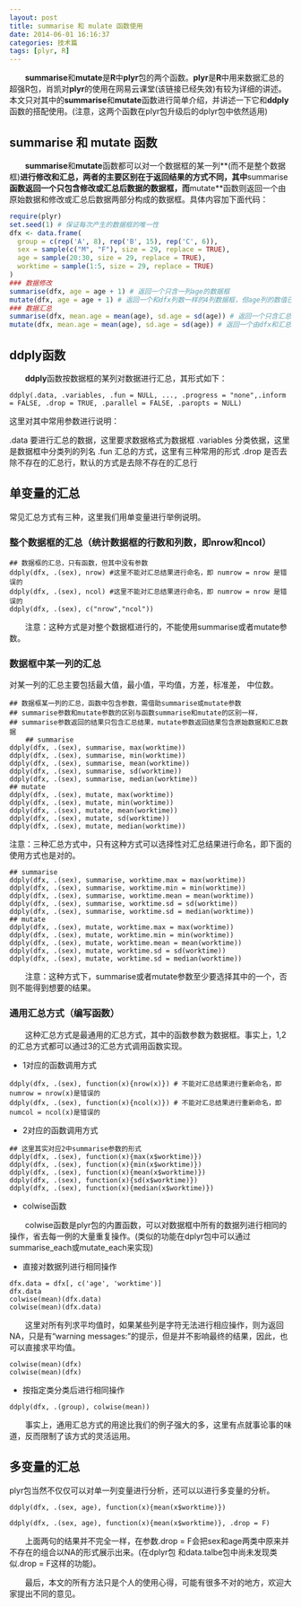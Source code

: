 ```yaml
---
layout: post
title: summarise 和 mulate 函数使用
date: 2014-06-01 16:16:37
categories: 技术篇
tags: [plyr, R]
---
```


　　**summarise**和**mutate**是**R**中**plyr**包的两个函数。**plyr**是**R**中用来数据汇总的超强R包，肖凯对**plyr**的使用在网易云课堂(该链接已经失效)有较为详细的讲述。本文只对其中的**summarise**和**mutate**函数进行简单介绍，并讲述一下它和**ddply**函数的搭配使用。(注意，这两个函数在plyr包升级后的dplyr包中依然适用)

## summarise 和 mutate 函数
　　**summarise**和**mutate**函数都可以对一个数据框的某一列**(而不是整个数据框)**进行修改和汇总，两者的主要区别在于返回结果的方式不同，其中**summarise**函数返回一个只包含修改或汇总后数据的数据框，而**mutate**函数则返回一个由原始数据和修改或汇总后数据两部分构成的数据框。具体内容加下面代码：<!--more-->

```R
require(plyr)
set.seed(1) # 保证每次产生的数据框的唯一性
dfx <- data.frame(
  group = c(rep('A', 8), rep('B', 15), rep('C', 6)),
  sex = sample(c("M", "F"), size = 29, replace = TRUE),
  age = sample(20:30, size = 29, replace = TRUE),
  worktime = sample(1:5, size = 29, replace = TRUE)
)
### 数据修改
summarise(dfx, age = age + 1) # 返回一个只含一列age的数据框
mutate(dfx, age = age + 1) # 返回一个和dfx列数一样的4列数据框，但age列的数值已经修改
### 数据汇总
summarise(dfx, mean.age = mean(age), sd.age = sd(age)) # 返回一个只含汇总结果的2列数据框
mutate(dfx, mean.age = mean(age), sd.age = sd(age)) # 返回一个由dfx和汇总结果组成的4列数据框
```

## ddply函数
　　**ddply**函数按数据框的某列对数据进行汇总，其形式如下：

```
ddply(.data, .variables, .fun = NULL, ..., .progress = "none",.inform = FALSE, .drop = TRUE, .parallel = FALSE, .paropts = NULL)
```
这里对其中常用参数进行说明：

.data 要进行汇总的数据，这里要求数据格式为数据框
.variables 分类依据，这里是数据框中分类列的列名
.fun 汇总的方式，这里有三种常用的形式
.drop 是否去除不存在的汇总行，默认的方式是去除不存在的汇总行
 
## 单变量的汇总
 
常见汇总方式有三种，这里我们用单变量进行举例说明。

### 整个数据框的汇总（统计数据框的行数和列数，即nrow和ncol）
 	
```
## 数据框的汇总，只有函数，但其中没有参数
ddply(dfx, .(sex), nrow) #这里不能对汇总结果进行命名，即 numrow = nrow 是错误的
ddply(dfx, .(sex), ncol) #这里不能对汇总结果进行命名，即 numrow = nrow 是错误的
ddply(dfx, .(sex), c("nrow","ncol"))
```
　　注意：这种方式是对整个数据框进行的，不能使用summarise或者mutate参数。

### 数据框中某一列的汇总
对某一列的汇总主要包括最大值，最小值，平均值，方差，标准差， 中位数。
	
```
## 数据框某一列的汇总，函数中包含参数，需借助summarise或mutate参数
## summarise参数和mutate参数的区别与函数summarise和mutate的区别一样，
## summarise参数返回的结果只包含汇总结果，mutate参数返回结果包含原始数据和汇总数据
	## summarise
ddply(dfx, .(sex), summarise, max(worktime))
ddply(dfx, .(sex), summarise, min(worktime))
ddply(dfx, .(sex), summarise, mean(worktime))
ddply(dfx, .(sex), summarise, sd(worktime))
ddply(dfx, .(sex), summarise, median(worktime))
## mutate
ddply(dfx, .(sex), mutate, max(worktime))
ddply(dfx, .(sex), mutate, min(worktime))
ddply(dfx, .(sex), mutate, mean(worktime))
ddply(dfx, .(sex), mutate, sd(worktime))
ddply(dfx, .(sex), mutate, median(worktime))
```

注意：三种汇总方式中，只有这种方式可以选择性对汇总结果进行命名，即下面的使用方式也是对的。
	
```
## summarise
ddply(dfx, .(sex), summarise, worktime.max = max(worktime))
ddply(dfx, .(sex), summarise, worktime.min = min(worktime))
ddply(dfx, .(sex), summarise, worktime.mean = mean(worktime))
ddply(dfx, .(sex), summarise, worktime.sd = sd(worktime))
ddply(dfx, .(sex), summarise, worktime.sd = median(worktime))
## mutate
ddply(dfx, .(sex), mutate, worktime.max = max(worktime))
ddply(dfx, .(sex), mutate, worktime.min = min(worktime))
ddply(dfx, .(sex), mutate, worktime.mean = mean(worktime))
ddply(dfx, .(sex), mutate, worktime.sd = sd(worktime))
ddply(dfx, .(sex), mutate, worktime.sd = median(worktime))
```
　　注意：这种方式下，summarise或者mutate参数至少要选择其中的一个，否则不能得到想要的结果。

### 通用汇总方式（编写函数）
	
　　这种汇总方式是最通用的汇总方式，其中的函数参数为数据框。事实上，1,2的汇总方式都可以通过3的汇总方式调用函数实现。

* 1对应的函数调用方式
	
```
ddply(dfx, .(sex), function(x){nrow(x)}) # 不能对汇总结果进行重新命名，即numrow = nrow(x)是错误的
ddply(dfx, .(sex), function(x){ncol(x)}) # 不能对汇总结果进行重新命名，即numcol = ncol(x)是错误的
```

* 2对应的函数调用方式

```
## 这里其实对应2中summarise参数的形式
ddply(dfx, .(sex), function(x){max(x$worktime)})
ddply(dfx, .(sex), function(x){min(x$worktime)})
ddply(dfx, .(sex), function(x){mean(x$worktime)})
ddply(dfx, .(sex), function(x){sd(x$worktime)})
ddply(dfx, .(sex), function(x){median(x$worktime)})
```

* colwise函数

　　colwise函数是plyr包的内置函数，可以对数据框中所有的数据列进行相同的操作，省去每一例的大量重复操作。(类似的功能在dplyr包中可以通过summarise_each或mutate_each来实现)

* 直接对数据列进行相同操作

```
dfx.data = dfx[, c('age', 'worktime')]
dfx.data
colwise(mean)(dfx.data)
colwise(mean)(dfx.data)
```
　　这里对所有列求平均值时，如果某些列是字符无法进行相应操作，则为返回NA，只是有“warning messages:”的提示，但是并不影响最终的结果，因此，也可以直接求平均值。

```
colwise(mean)(dfx)
colwise(mean)(dfx)
```

* 按指定类分类后进行相同操作

```
ddply(dfx, .(group), colwise(mean))
```
　　事实上，通用汇总方式的用途比我们的例子强大的多，这里有点就事论事的味道，反而限制了该方式的灵活运用。

## 多变量的汇总
plyr包当然不仅仅可以对单一列变量进行分析，还可以以进行多变量的分析。

```
ddply(dfx, .(sex, age), function(x){mean(x$worktime)})

ddply(dfx, .(sex, age), function(x){mean(x$worktime)}, .drop = F)
```
　　上面两句的结果并不完全一样，在参数.drop = F会把sex和age两类中原来并不存在的组合以NA的形式展示出来。(在dplyr包 和data.talbe包中尚未发现类似.drop = F这样的功能)。

　　最后，本文的所有方法只是个人的使用心得，可能有很多不对的地方，欢迎大家提出不同的意见。